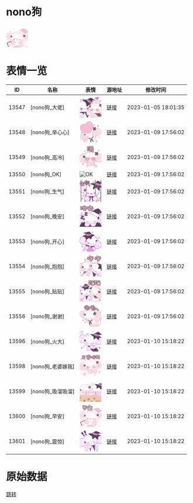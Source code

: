 # nono狗

<img src="./cover.png" height="60" alt="cover" />

# 表情一览

|ID|名称|表情|源地址|修改时间|
|----|----|----|----|----|
|13547|[nono狗_大佬]|<img src="./pic/013547_%5Bnono狗_大佬%5D.png" height="60" alt="大佬"/>|[链接](https://i0.hdslb.com/bfs/garb/item/366ae64da4f6b04c5edd5ecd4d734ea0f26bc794.png)|2023-01-05 18:01:35|
|13548|[nono狗_举心心]|<img src="./pic/013548_%5Bnono狗_举心心%5D.png" height="60" alt="举心心"/>|[链接](https://i0.hdslb.com/bfs/garb/item/472292647946c8bcb854586f0f3899570996d803.png)|2023-01-09 17:56:02|
|13549|[nono狗_高冷]|<img src="./pic/013549_%5Bnono狗_高冷%5D.png" height="60" alt="高冷"/>|[链接](https://i0.hdslb.com/bfs/garb/item/3a4cc0099ad567869aa32fd0181ec8dd00a4d081.png)|2023-01-09 17:56:02|
|13550|[nono狗_OK]|<img src="./pic/013550_%5Bnono狗_OK%5D.png" height="60" alt="OK"/>|[链接](https://i0.hdslb.com/bfs/garb/item/58e73b1d1d1f4513e355f00f306fadab585797c7.png)|2023-01-09 17:56:02|
|13551|[nono狗_生气]|<img src="./pic/013551_%5Bnono狗_生气%5D.png" height="60" alt="生气"/>|[链接](https://i0.hdslb.com/bfs/garb/item/cfd53455b775cde423a123f3942de681485f05f8.png)|2023-01-09 17:56:02|
|13552|[nono狗_晚安]|<img src="./pic/013552_%5Bnono狗_晚安%5D.png" height="60" alt="晚安"/>|[链接](https://i0.hdslb.com/bfs/garb/item/ab22f703f74c6ccdcf0ede08860839b93a5c4446.png)|2023-01-09 17:56:02|
|13553|[nono狗_开心]|<img src="./pic/013553_%5Bnono狗_开心%5D.png" height="60" alt="开心"/>|[链接](https://i0.hdslb.com/bfs/garb/item/0ccfd117a6bdb981105379cb6ebbb454ad8be5a3.png)|2023-01-09 17:56:02|
|13554|[nono狗_抱抱]|<img src="./pic/013554_%5Bnono狗_抱抱%5D.png" height="60" alt="抱抱"/>|[链接](https://i0.hdslb.com/bfs/garb/item/2e3f0c4bf5316cae417f8d4ac109e1952b74f10e.png)|2023-01-09 17:56:02|
|13555|[nono狗_贴贴]|<img src="./pic/013555_%5Bnono狗_贴贴%5D.png" height="60" alt="贴贴"/>|[链接](https://i0.hdslb.com/bfs/garb/item/8eede25ccd69302e46246e96443476f9d4a24349.png)|2023-01-09 17:56:02|
|13556|[nono狗_谢谢]|<img src="./pic/013556_%5Bnono狗_谢谢%5D.png" height="60" alt="谢谢"/>|[链接](https://i0.hdslb.com/bfs/garb/item/7308cd849b1f1f84a59594cf8506fe448029451c.png)|2023-01-09 17:56:02|
|13596|[nono狗_火大]|<img src="./pic/013596_%5Bnono狗_火大%5D.png" height="60" alt="火大"/>|[链接](https://i0.hdslb.com/bfs/emote/7e8cb5a403682fecaa3975c304a57bf77521bfa4.png)|2023-01-10 15:18:22|
|13598|[nono狗_老婆嫁我]|<img src="./pic/013598_%5Bnono狗_老婆嫁我%5D.png" height="60" alt="老婆嫁我"/>|[链接](https://i0.hdslb.com/bfs/emote/0b89dae139e968889b9ba5546ad272408694f0b2.png)|2023-01-10 15:18:22|
|13599|[nono狗_吸溜吸溜]|<img src="./pic/013599_%5Bnono狗_吸溜吸溜%5D.png" height="60" alt="吸溜吸溜"/>|[链接](https://i0.hdslb.com/bfs/emote/e1bbcf9915bb83971f1be3e8bfe8d6c02108cff5.png)|2023-01-10 15:18:22|
|13600|[nono狗_早安]|<img src="./pic/013600_%5Bnono狗_早安%5D.png" height="60" alt="早安"/>|[链接](https://i0.hdslb.com/bfs/emote/65a35fd5e893c2f9c2f7237f993a7f33ec6066e7.png)|2023-01-10 15:18:22|
|13601|[nono狗_震惊]|<img src="./pic/013601_%5Bnono狗_震惊%5D.png" height="60" alt="震惊"/>|[链接](https://i0.hdslb.com/bfs/emote/18e7090e4f4ed3db6908770a65ca1234c72057bc.png)|2023-01-10 15:18:22|

# 原始数据

[跳转](./raw.json)

